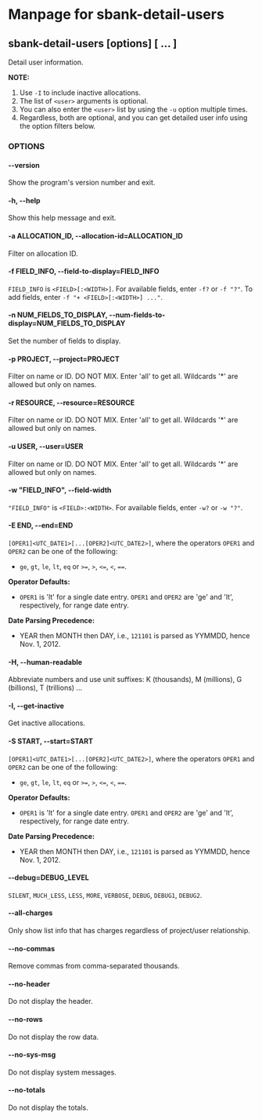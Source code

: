 # Manpage for sbank-detail-users

## sbank-detail-users [options] [<user> ... <user>]

Detail user information.

**NOTE:**

1. Use `-I` to include inactive allocations.
2. The list of `<user>` arguments is optional.
3. You can also enter the `<user>` list by using the `-u` option multiple times.
4. Regardless, both are optional, and you can get detailed user info using the option filters below.

### OPTIONS

#### --version

Show the program's version number and exit.

#### -h, --help

Show this help message and exit.

#### -a ALLOCATION_ID, --allocation-id=ALLOCATION_ID

Filter on allocation ID.

#### -f FIELD_INFO, --field-to-display=FIELD_INFO

`FIELD_INFO` is `<FIELD>[:<WIDTH>]`. For available fields, enter `-f?` or `-f "?"`. To add fields, enter `-f "+ <FIELD>[:<WIDTH>] ..."`.

#### -n NUM_FIELDS_TO_DISPLAY, --num-fields-to-display=NUM_FIELDS_TO_DISPLAY

Set the number of fields to display.

#### -p PROJECT, --project=PROJECT

Filter on name or ID. DO NOT MIX. Enter 'all' to get all. Wildcards '*' are allowed but only on names.

#### -r RESOURCE, --resource=RESOURCE

Filter on name or ID. DO NOT MIX. Enter 'all' to get all. Wildcards '*' are allowed but only on names.

#### -u USER, --user=USER

Filter on name or ID. DO NOT MIX. Enter 'all' to get all. Wildcards '*' are allowed but only on names.

#### -w "FIELD_INFO", --field-width

`"FIELD_INFO"` is `<FIELD>:<WIDTH>`. For available fields, enter `-w?` or `-w "?"`.

#### -E END, --end=END

`[OPER1]<UTC_DATE1>[...[OPER2]<UTC_DATE2>]`, where the operators `OPER1` and `OPER2` can be one of the following:
- `ge`, `gt`, `le`, `lt`, `eq` or `>=`, `>`, `<=`, `<`, `==`.

**Operator Defaults:**

- `OPER1` is 'lt' for a single date entry. `OPER1` and `OPER2` are 'ge' and 'lt', respectively, for range date entry.

**Date Parsing Precedence:**

- YEAR then MONTH then DAY, i.e., `121101` is parsed as YYMMDD, hence Nov. 1, 2012.

#### -H, --human-readable

Abbreviate numbers and use unit suffixes: K (thousands), M (millions), G (billions), T (trillions) ...

#### -I, --get-inactive

Get inactive allocations.

#### -S START, --start=START

`[OPER1]<UTC_DATE1>[...[OPER2]<UTC_DATE2>]`, where the operators `OPER1` and `OPER2` can be one of the following:
- `ge`, `gt`, `le`, `lt`, `eq` or `>=`, `>`, `<=`, `<`, `==`.

**Operator Defaults:**

- `OPER1` is 'lt' for a single date entry. `OPER1` and `OPER2` are 'ge' and 'lt', respectively, for range date entry.

**Date Parsing Precedence:**

- YEAR then MONTH then DAY, i.e., `121101` is parsed as YYMMDD, hence Nov. 1, 2012.

#### --debug=DEBUG_LEVEL

`SILENT`, `MUCH_LESS`, `LESS`, `MORE`, `VERBOSE`, `DEBUG`, `DEBUG1`, `DEBUG2`.

#### --all-charges

Only show list info that has charges regardless of project/user relationship.

#### --no-commas

Remove commas from comma-separated thousands.

#### --no-header

Do not display the header.

#### --no-rows

Do not display the row data.

#### --no-sys-msg

Do not display system messages.

#### --no-totals

Do not display the totals.